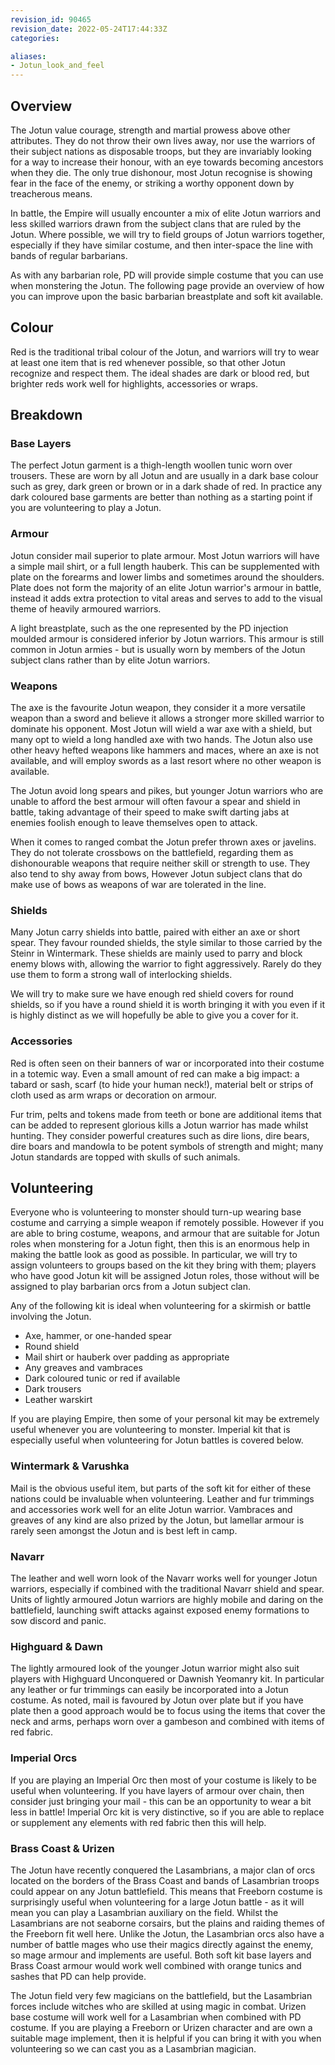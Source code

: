 ```yaml
---
revision_id: 90465
revision_date: 2022-05-24T17:44:33Z
categories:

aliases:
- Jotun_look_and_feel
---
```



## Overview
The Jotun value courage, strength and martial prowess above other attributes. They do not throw their own lives away, nor use the warriors of their subject nations as disposable troops, but they are invariably looking for a way to increase their honour, with an eye towards becoming ancestors when they die. The only true dishonour, most Jotun recognise is showing fear in the face of the enemy, or striking a worthy opponent down by treacherous means.

In battle, the Empire will usually encounter a mix of elite Jotun warriors and less skilled warriors drawn from the subject clans that are ruled by the Jotun. Where possible, we will try to field groups of Jotun warriors together, especially if they have similar costume, and then inter-space the line with bands of regular barbarians.

As with any barbarian role, PD will provide simple costume that you can use when monstering the Jotun. The following page provide an overview of how you can improve upon the basic barbarian breastplate and soft kit available.

## Colour
Red is the traditional tribal colour of the Jotun, and warriors will try to wear at least one item that is red whenever possible, so that other Jotun recognize and respect them. The ideal shades are dark or blood red, but brighter reds work well for highlights, accessories or wraps.

## Breakdown
### Base Layers
The perfect Jotun garment is a thigh-length woollen tunic worn over trousers. These are worn by all Jotun and are usually in a dark base colour such as grey, dark green or brown or in a dark shade of red. In practice any dark coloured base garments are better than nothing as a starting point if you are volunteering to play a Jotun.

### Armour
Jotun consider mail superior to plate armour. Most Jotun warriors will have a simple mail shirt, or a full length hauberk. This can be supplemented with plate on the forearms and lower limbs and sometimes around the shoulders. Plate does not form the majority of an elite Jotun warrior's armour in battle, instead it adds extra protection to vital areas and serves to add to the visual theme of heavily armoured warriors.

A light breastplate, such as the one represented by the PD injection moulded armour is considered inferior by Jotun warriors. This armour is still common in Jotun armies - but is usually worn by members of the Jotun subject clans rather than by elite Jotun warriors.

### Weapons
The axe is the favourite Jotun weapon, they consider it a more versatile weapon than a sword and believe it allows a stronger more skilled warrior to dominate his opponent. Most Jotun will wield a war axe with a shield, but many opt to wield a long handled axe with two hands. The Jotun also use other heavy hefted weapons like hammers and maces, where an axe is not available, and will employ swords as a last resort where no other weapon is available.

The Jotun avoid long spears and pikes, but younger Jotun warriors who are unable to afford the best armour will often favour a spear and shield in battle, taking advantage of their speed to make swift darting jabs at enemies foolish enough to leave themselves open to attack.

When it comes to ranged combat the Jotun prefer thrown axes or javelins. They do not tolerate crossbows on the battlefield, regarding them as dishonourable weapons that require neither skill or strength to use. They also tend to shy away from bows, However Jotun subject clans that do make use of bows as weapons of war are tolerated in the line.

### Shields
Many Jotun carry shields into battle, paired with either an axe or short spear. They favour rounded shields, the style similar to those carried by the Steinr in Wintermark. These shields are mainly used to parry and block enemy blows with, allowing the warrior to fight aggressively. Rarely do they use them to form a strong wall of interlocking shields.

We will try to make sure we have enough red shield covers for round shields, so if you have a round shield it is worth bringing it with you even if it is highly distinct as we will hopefully be able to give you a cover for it.

### Accessories
Red is often seen on their banners of war or incorporated into their costume in a totemic way. Even a small amount of red can make a big impact: a tabard or sash, scarf (to hide your human neck!), material belt or strips of cloth used as arm wraps or decoration on armour.

Fur trim, pelts and tokens made from teeth or bone are additional items that can be added to represent glorious kills a Jotun warrior has made whilst hunting. They consider powerful creatures such as dire lions, dire bears, dire boars and mandowla to be potent symbols of strength and might; many Jotun standards are topped with skulls of such animals.

## Volunteering
Everyone who is volunteering to monster should turn-up wearing base costume and carrying a simple weapon if remotely possible. However if you are able to bring costume, weapons, and armour that are suitable for Jotun roles when monstering for a Jotun fight, then this is an enormous help in making the battle look as good as possible. In particular, we will try to assign volunteers to groups based on the kit they bring with them; players who have good Jotun kit will be assigned Jotun roles, those without will be assigned to play barbarian orcs from a Jotun subject clan.

Any of the following kit is ideal when volunteering for a skirmish or battle involving the Jotun.
* Axe, hammer, or one-handed spear
* Round shield
* Mail shirt or hauberk over padding as appropriate
* Any greaves and vambraces
* Dark coloured tunic or red if available
* Dark trousers
* Leather warskirt

If you are playing Empire, then some of your personal kit may be extremely useful whenever you are volunteering to monster. Imperial kit that is especially useful when volunteering for Jotun battles is covered below.

### Wintermark & Varushka
Mail is the obvious useful item, but parts of the soft kit for either of these nations could be invaluable when volunteering. Leather and fur trimmings and accessories work well for an elite Jotun warrior. Vambraces and greaves of any kind are also prized by the Jotun, but lamellar armour is rarely seen amongst the Jotun and is best left in camp.

### Navarr
The leather and well worn look of the Navarr works well for younger Jotun warriors, especially if combined with the traditional Navarr shield and spear. Units of lightly armoured Jotun warriors are highly mobile and daring on the battlefield, launching swift attacks against exposed enemy formations to sow discord and panic. 

### Highguard & Dawn
The lightly armoured look of the younger Jotun warrior might also suit players with Highguard Unconquered or Dawnish Yeomanry kit. In particular any leather or fur trimmings can easily be incorporated into a Jotun costume. As noted, mail is favoured by Jotun over plate but if you have plate then a good approach would be to focus using the items that cover the neck and arms, perhaps worn over a gambeson and combined with items of red fabric. 

### Imperial Orcs
If you are playing an Imperial Orc then most of your costume is likely to be useful when volunteering. If you have layers of armour over chain, then consider just bringing your mail - this can be an opportunity to wear a bit less in battle! Imperial Orc kit is very distinctive, so if you are able to replace or supplement any elements with red fabric then this will help.

### Brass Coast & Urizen
The Jotun have recently conquered the Lasambrians, a major clan of orcs located on the borders of the Brass Coast and bands of Lasambrian troops could appear on any Jotun battlefield. This means that Freeborn costume is surprisingly useful when volunteering for a large Jotun battle - as it will mean you can play a Lasambrian auxiliary on the field. Whilst the Lasambrians are not seaborne corsairs, but the plains and raiding themes of the Freeborn fit well here. Unlike the Jotun, the Lasambrian orcs also have a number of battle mages who use their magics directly against the enemy, so mage armour and implements are useful. Both soft kit base layers and Brass Coast armour would work well combined with orange tunics and sashes that PD can help provide.

The Jotun field very few magicians on the battlefield, but the Lasambrian forces include witches who are skilled at using magic in combat. Urizen base costume will work well for a Lasambrian when combined with PD costume. If you are playing a Freeborn or Urizen character and are own a suitable mage implement, then it is helpful if you can bring it with you when volunteering so we can cast you as a Lasambrian magician.

